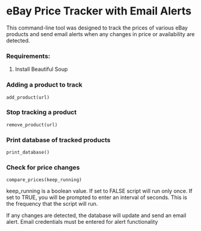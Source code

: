 # eBay Price Tracker with Email Alerts

This command-line tool was designed to track the prices of various eBay products and send email alerts when any changes in price or availability are detected.



### Requirements: 

1. Install Beautiful Soup



### Adding a product to track
<code>add_product(url)</code>

### Stop tracking a product
<code>remove_product(url)</code>


### Print database of tracked products
<code>print_database()</code>


### Check for price changes
<code>compare_prices(keep_running)</code>

keep_running is a boolean value. If set to FALSE script will run only once. If set to TRUE, you will be prompted to enter an interval of seconds. This is the frequency that the script will run.

If any changes are detected, the database will update and send an email alert. Email credentials must be entered for alert functionality
